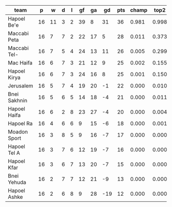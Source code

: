|     team     | p  | w  | d | l | gf | ga | gd  | pts | champ | top2  | top3  | top4  |  5-7  | bot4  | bot3  | bot2  |
|--------------|----|----|---|---|----|----|-----|-----|-------|-------|-------|-------|-------|-------|-------|-------|
| Hapoel Be'e  | 16 | 11 | 3 | 2 | 39 |  8 |  31 |  36 | 0.981 | 0.998 | 1.000 | 1.000 | 0.000 | 0.000 | 0.000 | 0.000|
| Maccabi Peta | 16 |  7 | 7 | 2 | 22 | 17 |   5 |  28 | 0.011 | 0.373 | 0.629 | 0.808 | 0.180 | 0.000 | 0.000 | 0.000|
| Maccabi Tel- | 16 |  7 | 5 | 4 | 24 | 13 |  11 |  26 | 0.005 | 0.299 | 0.555 | 0.750 | 0.231 | 0.000 | 0.000 | 0.000|
| Mac Haifa    | 16 |  6 | 7 | 3 | 21 | 12 |   9 |  25 | 0.002 | 0.155 | 0.357 | 0.580 | 0.370 | 0.002 | 0.001 | 0.000|
| Hapoel Kirya | 16 |  6 | 7 | 3 | 24 | 16 |   8 |  25 | 0.001 | 0.150 | 0.351 | 0.567 | 0.388 | 0.002 | 0.000 | 0.000|
| Jerusalem    | 16 |  5 | 7 | 4 | 19 | 20 |  -1 |  22 | 0.000 | 0.010 | 0.044 | 0.115 | 0.521 | 0.061 | 0.024 | 0.006|
| Bnei Sakhnin | 16 |  5 | 6 | 5 | 14 | 18 |  -4 |  21 | 0.000 | 0.011 | 0.041 | 0.101 | 0.467 | 0.077 | 0.032 | 0.009|
| Hapoel Haifa | 16 |  6 | 2 | 8 | 23 | 27 |  -4 |  20 | 0.000 | 0.004 | 0.014 | 0.045 | 0.312 | 0.188 | 0.086 | 0.025|
| Hapoel Ra    | 16 |  4 | 6 | 6 |  9 | 15 |  -6 |  18 | 0.000 | 0.001 | 0.005 | 0.018 | 0.206 | 0.297 | 0.164 | 0.072|
| Moadon Sport | 16 |  3 | 8 | 5 |  9 | 16 |  -7 |  17 | 0.000 | 0.000 | 0.001 | 0.005 | 0.095 | 0.521 | 0.343 | 0.170|
| Hapoel Tel A | 16 |  3 | 7 | 6 | 12 | 19 |  -7 |  16 | 0.000 | 0.000 | 0.003 | 0.011 | 0.166 | 0.380 | 0.226 | 0.109|
| Hapoel Kfar  | 16 |  3 | 6 | 7 | 13 | 20 |  -7 |  15 | 0.000 | 0.000 | 0.000 | 0.002 | 0.044 | 0.700 | 0.530 | 0.323|
| Bnei Yehuda  | 16 |  2 | 7 | 7 | 12 | 21 |  -9 |  13 | 0.000 | 0.000 | 0.000 | 0.000 | 0.020 | 0.814 | 0.688 | 0.493|
| Hapoel Ashke | 16 |  2 | 6 | 8 |  9 | 28 | -19 |  12 | 0.000 | 0.000 | 0.000 | 0.000 | 0.003 | 0.955 | 0.906 | 0.792|
